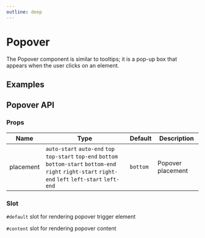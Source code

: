```yaml
---
outline: deep
---
```


<script setup lang="ts">
import PopoverExample from './demo/popover/popover-example.vue'
</script>

# Popover

The Popover component is similar to tooltips; it is a pop-up box that appears when the user clicks on an element.

## Examples

<!--@include: ./demo/popover/popover-example.md-->

## Popover API

### Props

| Name      | Type                                                                                                                                                      | Default  | Description       |
| --------- | --------------------------------------------------------------------------------------------------------------------------------------------------------- | -------- | ----------------- |
| placement | `auto-start` `auto-end` `top` `top-start` `top-end` `bottom` `bottom-start` `bottom-end` `right` `right-start` `right-end` `left` `left-start` `left-end` | `bottom` | Popover placement |

### Slot

`#default` slot for rendering popover trigger element

`#content` slot for rendering popover content
